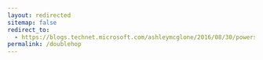 ```yaml
---
layout: redirected
sitemap: false
redirect_to:
  - https://blogs.technet.microsoft.com/ashleymcglone/2016/08/30/powershell-remoting-kerberos-double-hop-solved-securely/
permalink: /doublehop
---
```

